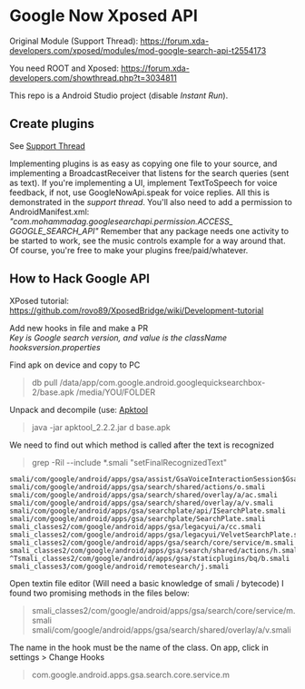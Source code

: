 Google Now Xposed API
===

Original Module (Support Thread):
https://forum.xda-developers.com/xposed/modules/mod-google-search-api-t2554173

You need ROOT and Xposed:
https://forum.xda-developers.com/showthread.php?t=3034811

This repo is a Android Studio project (disable *Instant Run*).


## Create plugins

See [Support Thread](https://forum.xda-developers.com/xposed/modules/mod-google-search-api-t2554173)

Implementing plugins is as easy as copying one file to your source, and implementing a BroadcastReceiver that listens for the search queries (sent as text). If you're implementing a UI, implement TextToSpeech for voice feedback, if not, use GoogleNowApi.speak for voice replies.
All this is demonstrated in the *support thread*.
You'll also need to add a permission to AndroidManifest.xml: *"com.mohammadag.googlesearchapi.permission.ACCESS_ GGOGLE_SEARCH_API"*
Remember that any package needs one activity to be started to work, see the music controls example for a way around that.
Of course, you're free to make your plugins free/paid/whatever.


## How to Hack Google API

XPosed tutorial:
https://github.com/rovo89/XposedBridge/wiki/Development-tutorial

Add new hooks in file and make a PR  
_Key is Google search version, and value is the className_  
*hooksversion.properties*


Find apk on device and copy to PC
> db pull /data/app/com.google.android.googlequicksearchbox-2/base.apk /media/YOU/FOLDER

Unpack and decompile (use: [Apktool](https://ibotpeaches.github.io/Apktool/)
> java -jar apktool_2.2.2.jar d base.apk

We need to find out which method is called after the text is recognized
> grep -Ril --include \*.smali "setFinalRecognizedText"

```
smali/com/google/android/apps/gsa/assist/GsaVoiceInteractionSession$GsaVoiceInteractionViewUiCallback.smali
smali/com/google/android/apps/gsa/search/shared/actions/o.smali
smali/com/google/android/apps/gsa/search/shared/overlay/a/ac.smali
smali/com/google/android/apps/gsa/search/shared/overlay/a/v.smali
smali/com/google/android/apps/gsa/searchplate/api/ISearchPlate.smali
smali/com/google/android/apps/gsa/searchplate/SearchPlate.smali
smali_classes2/com/google/android/apps/gsa/legacyui/a/cc.smali
smali_classes2/com/google/android/apps/gsa/legacyui/VelvetSearchPlate.smali
smali_classes2/com/google/android/apps/gsa/search/core/service/m.smali
smali_classes2/com/google/android/apps/gsa/search/shared/actions/h.smali
^Tsmali_classes2/com/google/android/apps/gsa/staticplugins/bq/b.smali
smali_classes3/com/google/android/remotesearch/j.smali
```

Open textin file editor (Will need a basic knowledge of smali / bytecode)
I found two promising methods in the files below:
> smali_classes2/com/google/android/apps/gsa/search/core/service/m.smali
> smali/com/google/android/apps/gsa/search/shared/overlay/a/v.smali

The name in the hook must be the name of the class.
On app, click in settings > Change Hooks
> com.google.android.apps.gsa.search.core.service.m
